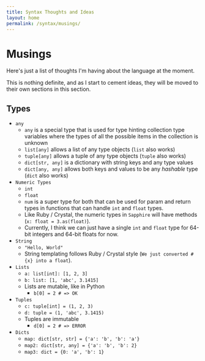 ```yaml
---
title: Syntax Thoughts and Ideas
layout: home
permalink: /syntax/musings/
---
```


# Musings
Here's just a list of thoughts I'm having about the language at the moment.

This is nothing definite, and as I start to cement ideas, they will be moved to their own sections in this section.

## Types

- `any`
    - `any` is a special type that is used for type hinting collection type variables where the types of all the possible items in the collection is unknown
    - `list[any]` allows a list of any type objects (`list` also works)
    - `tuple[any]` allows a tuple of any type objects (`tuple` also works)
    - `dict[str, any]` is a dictionary with string keys and any type values
    - `dict[any, any]` allows both keys and values to be any *hashable* type (`dict` also works)
- `Numeric Types`
    - `int`
    - `float`
    - `num` is a super type for both that can be used for param and return types in functions that can handle `int` and `float` types.
    - Like Ruby / Crystal, the numeric types in `Sapphire` will have methods (`x: float = 3.as(float)`).
    - Currently, I think we can just have a single `int` and `float` type for 64-bit integers and 64-bit floats for now.
- `String`
    - `"Hello, World"`
    - String templating follows Ruby / Crystal style (`We just converted #{x} into a float`).
- `Lists`
    - `a: list[int]: [1, 2, 3]`
    - `b: list: [1, 'abc', 3.1415]`
    - Lists are mutable, like in Python
        - `b[0] = 2 # => OK`
- `Tuples`
    - `c: tuple[int] = (1, 2, 3)`
    - `d: tuple = (1, 'abc', 3.1415)`
    - Tuples are immutable
        - `d[0] = 2 # => ERROR`
- `Dicts`
    - `map: dict[str, str] = {'a': 'b', 'b': 'a'}`
    - `map2: dict[str, any] = {'a': 'b', 'b': 2}`
    - `map3: dict = {0: 'a', 'b': 1}`
